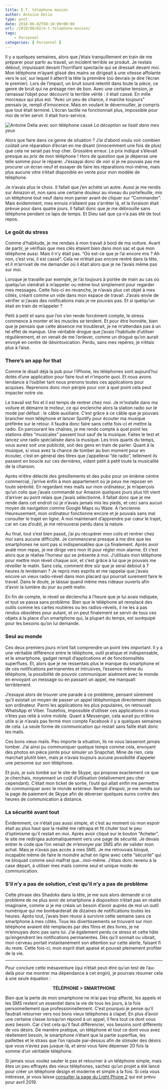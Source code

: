 ```yaml
---
title: E.T. téléphone maison
author: Antoine Delia
type: post
date: 2018-06-02T08:10:00+00:00
url: /2018/06/02/e-t-telephone-maison/
tags:
    - Personnel
categories: [ Personnel ]
---
```

Il y a quelques semaines, alors que j&#8217;étais tranquillement en train de me préparer pour partir au travail, un incident terrible se produit. Je restais debout, impuissant devant l&#8217;horrifiant spectacle qui se dressait devant moi. Mon téléphone m&#8217;ayant glissé des mains se dirigeait à une vitesse affolante vers le sol, sur lequel il atterrit la tête la première (où devrais-je dire l&#8217;écran le premier). Lors de l&#8217;impact, un bruit sourd retentit dans toute la pièce, ce genre de bruit qui ne présage rien de bon. Avec une certaine tension, je ramassai l&#8217;objet pour découvrir la terrible vérité : il était cassé. En mille morceaux qui plus est. &#8220;Avec un peu de chance, il marche toujours&#8221; pensais-je, rempli d&#8217;innocence. Mais en voulant le déverrouiller, je compris que tout était terminé. L&#8217;écran tactile ne fonctionnait plus, impossible pour moi de m&#8217;en servir. Il était hors-service.

![Antoine Delia avec son téléphone cassé](https://i0.wp.com/i.imgur.com/9QvP3Lw.jpg?resize=1000%2C728&#038;ssl=1)
_La déception se lisait dans mes yeux_

Alors que faire dans ce genre de situation ? J&#8217;ai d&#8217;abord voulu voir combien coûtait une réparation d&#8217;écran en me disant (innocemment une fois de plus) que cela ne serait pas trop cher. Grossière erreur. Le prix indiqué s&#8217;élevait presque au prix de mon téléphone ! Hors de question que je dépense une telle somme pour le réparer. J&#8217;essayai donc de voir si je ne pouvais pas me procurer un écran neuf et essayer de faire les réparations moi-même, mais plus aucune vitre n&#8217;était disponible en vente pour mon modèle de téléphone.

Je n&#8217;avais plus le choix. Il fallait que j&#8217;en achète un autre. Aussi je me rendis sur Amazon et, non sans une certaine douleur au niveau du portefeuille, mis un téléphone tout neuf dans mon panier avant de cliquer sur &#8220;Commander&#8221;. Mais évidemment, mes ennuis n&#8217;allaient pas s&#8217;arrêter là, et la livraison était prévue pour dans quatre jours. Il fallait donc que je me débrouille sans téléphone pendant ce laps de temps. Et Dieu sait que ça n&#8217;a pas été de tout repos.

### Le goût du stress

Comme d&#8217;habitude, je me rendais à mon travail à bord de ma voiture. Avant de partir, je vérifiais que mes clés étaient bien dans mon sac et que mon téléphone aussi. Mais il n&#8217;y était pas. &#8220;Où est-ce que je l&#8217;ai encore mis ? Ah non, c&#8217;est vrai, il est cassé&#8221;. Cela ne m&#8217;était pas encore rentré dans la tête, et il m&#8217;arrivait de me demander où il était alors que je ne l&#8217;avais même pas sur moi.

Lorsque je travaille par exemple, je l&#8217;ai toujours à portée de main au cas où quelqu&#8217;un viendrait à m&#8217;appeler ou même tout simplement pour regarder mes messages. Cette fois-ci en revanche, je n&#8217;avais plus cet objet à mes côtés, créant comme un vide dans mon espace de travail. J&#8217;avais envie de vérifier si j&#8217;avais des notifications mais je ne pouvais pas. Et si quelqu&#8217;un était en train de m&#8217;appeler ?

Petit à petit et sans que l&#8217;on s&#8217;en rende forcément compte, le stress commence à monter et les muscles se tendent. Et pour être honnête, bien que je pensais que cette absence me troublerait, je ne m&#8217;attendais pas à un tel effet de manque. Une véritable drogue que j&#8217;avais l&#8217;habitude d&#8217;utiliser régulièrement, et on venait de me l&#8217;enlever, comme un drogué qu&#8217;on aurait envoyé en centre de désintoxication. Perdu, sans mes repères, je n&#8217;étais plus à l&#8217;aise.

### There&#8217;s an app for that

Comme le disait déjà la pub pour l&#8217;iPhone, les téléphones sont aujourd&#8217;hui dotés d&#8217;une application pour faire tout et n&#8217;importe quoi. Et nous avons tendance à l&#8217;oublier tant nous prenons toutes ces applications pour acquises. Reprenons donc mon périple pour voir à quel point cela peut impacter notre vie.

Le travail est fini et il est temps de rentrer chez moi. Je m&#8217;installe dans ma voiture et démarre le moteur, ce qui enclenche alors la station radio sur le mode par défaut : le câble auxiliaire. C&#8217;est grâce à ce câble que je pouvais brancher mon téléphone et lancer Spotify pour écouter ma musique préférée sur le retour. Il faudra donc faire sans cette fois-ci et mettre la radio. En parcourant les chaînes, je me rends compte à quel point les stations dites &#8220;musicales&#8221; passent tout sauf de la musique. Faites le test et lancez une radio spécialisée dans la musique. Les trois quarts du temps, vous aurez soit une publicité, soit des gens en train de parler. Quant à la musique, si vous avez la chance de tomber au bon moment pour en écouter, c&#8217;est en général des titres que j&#8217;appellerai &#8220;de radio&#8221;, tellement ils passent en boucle sur ces dernières, vidant petit à petit toute la musicalité de la chanson.

Après m&#8217;être délecté des grésillements et des pubs pour un énième centre commercial, j&#8217;arrive enfin à mon appartement où je peux me reposer en toute sérénité. En regardant mes mails sur mon ordinateur, je m&#8217;aperçois qu&#8217;un colis que j&#8217;avais commandé sur Amazon quelques jours plus tôt vient d&#8217;arriver au point relais que j&#8217;avais sélectionné. Il fallait donc que je me rende dans cet endroit où je n&#8217;avais jamais mis les pieds, et ceci sans aucun moyen de navigation comme Google Maps ou Waze. À l&#8217;ancienne. Heureusement, mon ordinateur fonctionne encore et je pouvais sans mal consulter le trajet en ligne. À moi maintenant d&#8217;apprendre par cœur le trajet, car en cas d&#8217;oubli, je me retrouverai perdu dans la nature.

Au final, tout s&#8217;est bien passé, j&#8217;ai pu récupérer mon colis et rentrer chez moi sans aucune difficulté. Je commencerai presque à me dire que les smartphones ne sont pas si indispensables que ça finalement. Après avoir avalé mon repas, je me dirige vers mon lit pour régler mon alarme. Et c&#8217;est alors que je réalise l&#8217;horreur qui se présente à moi. J&#8217;utilisais mon téléphone pour mettre mon réveil chaque soir, et c&#8217;est grâce à lui que je pouvais me réveiller le matin. Sans cela, comment être sûr que je serai debout à 7 heures le lendemain ? Je repris mes esprits et me rappelai que j&#8217;avais encore un vieux radio-réveil dans mon placard qui pourrait surement faire le travail. Dans le doute, je laissai quand même mes rideaux ouverts afin d&#8217;avoir la lumière du jour au petit matin.

En fin de compte, le réveil se déclencha à l&#8217;heure que je lui avais indiquée, et tout se passa sans problème. Bien que le téléphone ait remplacé des outils comme les cartes routières ou les radios-réveils, il ne les a pas rendus obsolètes pour autant, et on peut finalement se servir de tous ces objets à la place d&#8217;un smartphone qui, la plupart du temps, est suréquipé pour les besoins qu&#8217;on lui demande.

### Seul au monde

Ces deux premiers jours m&#8217;ont fait comprendre un point très important. Il y a une véritable différence entre le téléphone, outil pratique et indispensable, et le smartphone, gadget rempli d&#8217;applications et de fonctionnalités superflues. Et, alors que je ne ressentais plus le manque du smartphone et de ces notifications permanentes et intrusives, l&#8217;essence même du téléphone, la possibilité de pouvoir communiquer aisément avec le monde en envoyant un message ou en passant un appel, me manquait terriblement.

J&#8217;essayai alors de trouver une parade à ce problème, pensant sûrement qu&#8217;il existait un moyen de passer un appel téléphonique directement depuis son ordinateur. Parmi les applications les plus populaires, on retrouvait WhatsApp et Viber. Toutefois, impossible d&#8217;utiliser ces applications si vous n&#8217;êtes pas relié à votre mobile. Quant à Messenger, cela aurait pu m&#8217;être utile si je n&#8217;avais pas fermé mon compte Facebook il y a quelques semaines de cela. La seule forme de communication qui restait sans faille était donc les mails.

Ces bons vieux mails. Peu importe la situation, ils ne vous laisseront jamais tomber. J&#8217;ai ainsi pu communiquer quelque temps comme cela, envoyant des photos en pièce jointe pour simuler un Snapchat. Mine de rien, cela marchait plutôt bien, mais je n&#8217;avais toujours aucune possibilité d&#8217;appeler une personne sur son téléphone.

Et puis, je suis tombé sur le site de Skype, qui propose exactement ce que je cherchais, moyennant un coût d&#8217;utilisation (relativement peu cher cependant). C&#8217;était mon ticket de sortie, l&#8217;outil qui allait enfin me permettre de communiquer avec le monde extérieur. Rempli d&#8217;espoir, je me rendis sur la page de paiement de Skype afin de déverser quelques euros contre des heures de communication à distance.

### La sécurité avant tout

Évidemment, ce n&#8217;était pas aussi simple, et c&#8217;est au moment où mon espoir était au plus haut que la réalité me rattrapa et fit chuter tout le peu d&#8217;optimisme qu&#8217;il restait en moi. Après avoir cliqué sur le bouton &#8220;Acheter&#8221;, le site me redirigea automatiquement vers une page de sécurité. Je devais entrer le code que l&#8217;on venait de m&#8217;envoyer par SMS afin de valider mon achat. Mais je n&#8217;avais pas accès à mes SMS. Je me retrouvais bloqué, incapable même de faire le moindre achat en ligne avec cette &#8220;sécurité&#8221; qui ne bloquait comme seul malfrat que&#8230;moi-même. J&#8217;étais donc revenu à la case départ, à utiliser mes mails comme seul et unique mode de communication.

### S&#8217;il n&#8217;y a pas de solution, c&#8217;est qu&#8217;il n&#8217;y a pas de problème

Cette phrase des Shadoks dans la tête, je me suis alors demandé si ce problème de ne plus avoir de smartphone à disposition n&#8217;était pas en réalité imaginaire, comme si je me créais un besoin d&#8217;avoir auprès de moi un outil numérique qui me bombarderait de dizaines de notifications toutes les heures. Après tout, j&#8217;avais bien réussi à survivre cette semaine sans ce smartphone à mes côtés. Tous les divertissements se trouvant sur mon téléphone avaient été remplacés par des films et des livres, je ne m&#8217;ennuyais donc pas sans lui. J&#8217;ai également perdu ce stress et cette hâte qu&#8217;engendrent les notifications permanentes. Dès qu&#8217;il sonnait ou vibrait, mon cerveau portait instantanément son attention sur cette alerte, faisant fi du reste. Cette fois-ci, mon esprit était apaisé et pouvait pleinement profiter de la vie.

* * *

Pour conclure cette mésaventure (qui n&#8217;était peut-être qu&#8217;un test de l&#8217;au-delà pour me montrer ma dépendance à cet engin), je pourrais résumer cela à une seule équation :

<p style="text-align: center;">
  <strong>TÉLÉPHONE > SMARTPHONE</strong>
</p>

Bien que la perte de mon smartphone ne m&#8217;ai pas trop affecté, les appels et les SMS restent un essentiel dans la vie de tous les jours, à la fois personnellement que professionnellement. C&#8217;est pourquoi je pense qu&#8217;il faudrait retourner vers nos bons vieux téléphones à clapet. En plus d&#8217;avoir une certaine classe lorsqu&#8217;on répond à un appel, il fera tout ce dont vous avez besoin. Car c&#8217;est cela qu&#8217;il faut différencier, vos besoins sont différents de vos désirs. De manière pratique, un téléphone et tout ce dont vous avez réellement besoin, le smartphone n&#8217;étant que la partie superflue, les paillettes et le strass que l&#8217;on rajoute par-dessus afin de stimuler des désirs que vous n&#8217;aviez pas jusque-là, et ainsi vous faire dépenser 20 fois la somme d&#8217;un véritable téléphone.

Si jamais vous voulez sauter le pas et retourner à un téléphone simple, mais êtes un peu effrayés des vieux téléphones, sachez qu&#8217;un projet a été lancé pour créer un téléphone design et moderne et simple à la fois. Si cela vous intéresse, je vous laisse [consulter la page du Light Phone 2][1] qui est prévu pour avril 2019.

 [1]: https://www.indiegogo.com/projects/light-phone-2-design#/